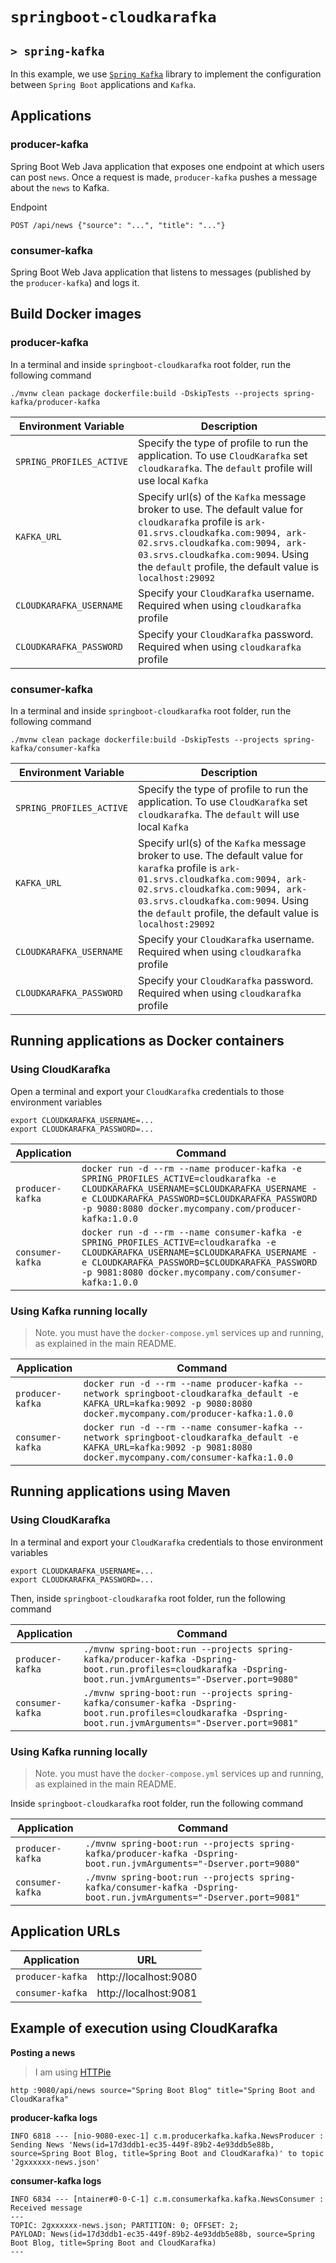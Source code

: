 # `springboot-cloudkarafka`
## `> spring-kafka`

In this example, we use [`Spring Kafka`](https://docs.spring.io/spring-kafka/reference/html/) library to implement the
configuration between `Spring Boot` applications and `Kafka`.

## Applications

### producer-kafka

Spring Boot Web Java application that exposes one endpoint at which users can post `news`. Once a request is made,
`producer-kafka` pushes a message about the `news` to Kafka.

Endpoint
```
POST /api/news {"source": "...", "title": "..."}
```

### consumer-kafka

Spring Boot Web Java application that listens to messages (published by the `producer-kafka`) and logs it.

## Build Docker images

### producer-kafka

In a terminal and inside `springboot-cloudkarafka` root folder, run the following command
```
./mvnw clean package dockerfile:build -DskipTests --projects spring-kafka/producer-kafka
```

| Environment Variable     | Description |
| -----------------------  | ----------- |
| `SPRING_PROFILES_ACTIVE` | Specify the type of profile to run the application. To use `CloudKarafka` set `cloudkarafka`. The `default` profile will use local `Kafka` |
| `KAFKA_URL`              | Specify url(s) of the `Kafka` message broker to use. The default value for `cloudkarafka` profile is `ark-01.srvs.cloudkafka.com:9094, ark-02.srvs.cloudkafka.com:9094, ark-03.srvs.cloudkafka.com:9094`. Using the `default` profile, the default value is `localhost:29092` |
| `CLOUDKARAFKA_USERNAME`  | Specify your `CloudKarafka` username. Required when using `cloudkarafka` profile |
| `CLOUDKARAFKA_PASSWORD`  | Specify your `CloudKarafka` password. Required when using `cloudkarafka` profile |

### consumer-kafka

In a terminal and inside `springboot-cloudkarafka` root folder, run the following command
```
./mvnw clean package dockerfile:build -DskipTests --projects spring-kafka/consumer-kafka
```

| Environment Variable     | Description |
| ------------------------ | ----------- |
| `SPRING_PROFILES_ACTIVE` | Specify the type of profile to run the application. To use `CloudKarafka` set `cloudkarafka`. The `default` will use local `Kafka` |
| `KAFKA_URL`              | Specify url(s) of the `Kafka` message broker to use. The default value for `karafka` profile is `ark-01.srvs.cloudkafka.com:9094, ark-02.srvs.cloudkafka.com:9094, ark-03.srvs.cloudkafka.com:9094`. Using the `default` profile, the default value is `localhost:29092` |
| `CLOUDKARAFKA_USERNAME`  | Specify your `CloudKarafka` username. Required when using `cloudkarafka` profile |
| `CLOUDKARAFKA_PASSWORD`  | Specify your `CloudKarafka` password. Required when using `cloudkarafka` profile |

## Running applications as Docker containers

### Using CloudKarafka

Open a terminal and export your `CloudKarafka` credentials to those environment variables
```
export CLOUDKARAFKA_USERNAME=...
export CLOUDKARAFKA_PASSWORD=...
```

| Application      | Command |
| ---------------- | ------- |
| `producer-kafka` | `docker run -d --rm --name producer-kafka -e SPRING_PROFILES_ACTIVE=cloudkarafka -e CLOUDKARAFKA_USERNAME=$CLOUDKARAFKA_USERNAME -e CLOUDKARAFKA_PASSWORD=$CLOUDKARAFKA_PASSWORD -p 9080:8080 docker.mycompany.com/producer-kafka:1.0.0` |
| `consumer-kafka` | `docker run -d --rm --name consumer-kafka -e SPRING_PROFILES_ACTIVE=cloudkarafka -e CLOUDKARAFKA_USERNAME=$CLOUDKARAFKA_USERNAME -e CLOUDKARAFKA_PASSWORD=$CLOUDKARAFKA_PASSWORD -p 9081:8080 docker.mycompany.com/consumer-kafka:1.0.0` |

### Using Kafka running locally

> Note. you must have the `docker-compose.yml` services up and running, as explained in the main README.

| Application      | Command |
| ---------------- | ------- |
| `producer-kafka` | `docker run -d --rm --name producer-kafka --network springboot-cloudkarafka_default -e KAFKA_URL=kafka:9092 -p 9080:8080 docker.mycompany.com/producer-kafka:1.0.0` |
| `consumer-kafka` | `docker run -d --rm --name consumer-kafka --network springboot-cloudkarafka_default -e KAFKA_URL=kafka:9092 -p 9081:8080 docker.mycompany.com/consumer-kafka:1.0.0` |

## Running applications using Maven

### Using CloudKarafka

In a terminal and export your `CloudKarafka` credentials to those environment variables
```
export CLOUDKARAFKA_USERNAME=...
export CLOUDKARAFKA_PASSWORD=...
```

Then, inside `springboot-cloudkarafka` root folder, run the following command

| Application      | Command |
| ---------------- | ------- |
| `producer-kafka` | `./mvnw spring-boot:run --projects spring-kafka/producer-kafka -Dspring-boot.run.profiles=cloudkarafka -Dspring-boot.run.jvmArguments="-Dserver.port=9080"` |
| `consumer-kafka` | `./mvnw spring-boot:run --projects spring-kafka/consumer-kafka -Dspring-boot.run.profiles=cloudkarafka -Dspring-boot.run.jvmArguments="-Dserver.port=9081"` |

### Using Kafka running locally

> Note. you must have the `docker-compose.yml` services up and running, as explained in the main README.  

Inside `springboot-cloudkarafka` root folder, run the following command

| Application      | Command |
| ---------------- | ------- |
| `producer-kafka` | `./mvnw spring-boot:run --projects spring-kafka/producer-kafka -Dspring-boot.run.jvmArguments="-Dserver.port=9080"` |
| `consumer-kafka` | `./mvnw spring-boot:run --projects spring-kafka/consumer-kafka -Dspring-boot.run.jvmArguments="-Dserver.port=9081"` |

## Application URLs

| Application      | URL                   |
| ---------------- | --------------------- |
| `producer-kafka` | http://localhost:9080 |
| `consumer-kafka` | http://localhost:9081 |

## Example of execution using CloudKarafka

**Posting a news**
> I am using [HTTPie](https://httpie.org/) 
```
http :9080/api/news source="Spring Boot Blog" title="Spring Boot and CloudKarafka"
```

**producer-kafka logs**
```
INFO 6818 --- [nio-9080-exec-1] c.m.producerkafka.kafka.NewsProducer : Sending News 'News(id=17d3ddb1-ec35-449f-89b2-4e93ddb5e88b, source=Spring Boot Blog, title=Spring Boot and CloudKarafka)' to topic '2gxxxxxx-news.json'
```

**consumer-kafka logs**
```
INFO 6834 --- [ntainer#0-0-C-1] c.m.consumerkafka.kafka.NewsConsumer : Received message
---
TOPIC: 2gxxxxxx-news.json; PARTITION: 0; OFFSET: 2;
PAYLOAD: News(id=17d3ddb1-ec35-449f-89b2-4e93ddb5e88b, source=Spring Boot Blog, title=Spring Boot and CloudKarafka)
---
```